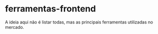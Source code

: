 # ferramentas-frontend
A ideia aqui não é listar todas, mas as principais ferramentas utilizadas no mercado.
